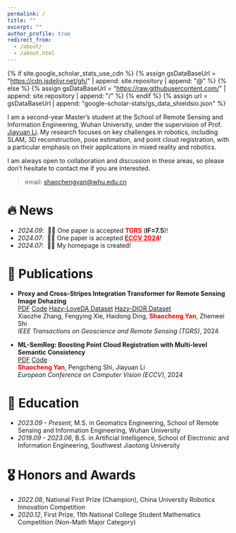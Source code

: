 ```yaml
---
permalink: /
title: ""
excerpt: ""
author_profile: true
redirect_from: 
  - /about/
  - /about.html
---
```


{% if site.google_scholar_stats_use_cdn %}
{% assign gsDataBaseUrl = "https://cdn.jsdelivr.net/gh/" | append: site.repository | append: "@" %}
{% else %}
{% assign gsDataBaseUrl = "https://raw.githubusercontent.com/" | append: site.repository | append: "/" %}
{% endif %}
{% assign url = gsDataBaseUrl | append: "google-scholar-stats/gs_data_shieldsio.json" %}

<span class='anchor' id='about-me'></span>

I am a second-year Master’s student at the School of Remote Sensing and Information Engineering, Wuhan University, under the supervision of Prof. [Jiayuan Li](https://ljy-rs.github.io/web/). My research focuses on key challenges in robotics, including SLAM, 3D reconstruction, pose estimation, and point cloud registration, with a particular emphasis on their applications in mixed reality and robotics.

I am always open to collaboration and discussion in these areas, so please don’t hesitate to contact me if you are interested.

> email: shaochengyan@whu.edu.cn

# 🔥 News
- *2024.09*: &nbsp;🎉🎉 One paper is accepted **<span style="color:red">TGRS</span>** (**IF=7.5**)!
- *2024.07*: &nbsp;🎉🎉 One paper is accepted **<a href="https://eccv2024.ecva.net/" style="color:red">ECCV 2024</a>**!
- *2024.07*: &nbsp;🎉🎉 My homepage is created!

# 📝 Publications 

- **Proxy and Cross-Stripes Integration Transformer for Remote Sensing Image Dehazing**  
  [PDF](https://ieeexplore.ieee.org/stamp/stamp.jsp?tp=&arnumber=10677537) [Code](https://github.com/SmileShaun/PCSformer) [Hazy-LoveDA Dataset](https://huggingface.co/datasets/SmileShaun/Hazy-LoveDA) [Hazy-DIOR Dataset](https://huggingface.co/datasets/SmileShaun/Hazy-DIOR)  
  Xiaozhe Zhang, Fengying Xie, Haidong Ding, **<span style="color:red">Shaocheng Yan</span>**, Zhenwei Shi  
  *IEEE Transactions on Geoscience and Remote Sensing (TGRS)*, 2024

- **ML-SemReg: Boosting Point Cloud Registration with Multi-level Semantic Consistency**  
  [PDF](https://arxiv.org/pdf/2407.09862) [Code](https://github.com/Laka-3DV/ML-SemReg)  
  **<span style="color:red">Shaocheng Yan</span>**,  Pengcheng Shi,  Jiayuan Li  
  *European Conference on Computer Vision (ECCV)*, 2024
  

# 📖 Education
- *2023.09 - Present*, M.S. in Geomatics Engineering, School of Remote Sensing and Information Engineering, Wuhan University
- *2019.09 - 2023.06*, B.S. in Artificial Intelligence, School of Electronic and Information Engineering, Southwest Jiaotong University

# 🎖 Honors and Awards
- *2022.08*, National First Prize (Champion), China University Robotics Innovation Competition  
- *2020.12*, First Prize, 11th National College Student Mathematics Competition (Non-Math Major Category)
